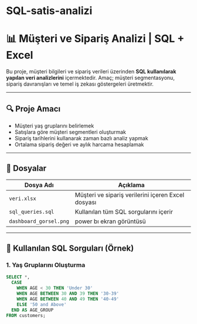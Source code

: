 # SQL-satis-analizi
# 📊 Müşteri ve Sipariş Analizi | SQL + Excel

Bu proje, müşteri bilgileri ve sipariş verileri üzerinden **SQL kullanılarak yapılan veri analizlerini** içermektedir. Amaç; müşteri segmentasyonu, sipariş davranışları ve temel iş zekası göstergeleri üretmektir.

---

## 🔍 Proje Amacı

- Müşteri yaş gruplarını belirlemek  
- Satışlara göre müşteri segmentleri oluşturmak  
- Sipariş tarihlerini kullanarak zaman bazlı analiz yapmak  
- Ortalama sipariş değeri ve aylık harcama hesaplamak

---

## 📁 Dosyalar

| Dosya Adı             | Açıklama                                      |
|----------------------|-----------------------------------------------|
| `veri.xlsx`          | Müşteri ve sipariş verilerini içeren Excel dosyası |
| `sql_queries.sql`    | Kullanılan tüm SQL sorgularını içerir         |
| `dashboard_gorsel.png` | power bı ekran görüntüsü   |

---

## 🧾 Kullanılan SQL Sorguları (Örnek)

### 1. Yaş Gruplarını Oluşturma

```sql
SELECT *,
  CASE 
    WHEN AGE < 30 THEN 'Under 30'
    WHEN AGE BETWEEN 30 AND 39 THEN '30-39'
    WHEN AGE BETWEEN 40 AND 49 THEN '40-49'
    ELSE '50 and Above'
  END AS AGE_GROUP
FROM customers;

